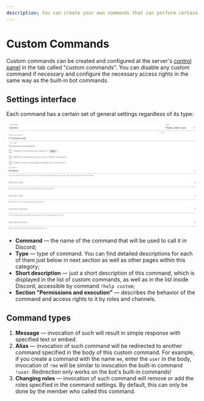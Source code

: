 ```yaml
---
description: You can create your own commands that can perform certain actions.
---
```


# Custom Commands

Custom commands can be created and configured at the server's [control panel](https://docs.juniper.bot/v/english/#configure-bot-for-your-needs) in the tab called "custom commands". You can disable any custom command if necessary and configure the necessary access rights in the same way as the built-in bot commands.

## Settings interface

Each command has a certain set of general settings regardless of its type:

![](../../.gitbook/assets/oaoaommm-20-04-15-18-05-16.png)

* **Command** — the name of the command that will be used to call it in Discord;
* **Type** — type of command. You can find detailed descriptions for each of them just below in next section as well as other pages within this category;
* **Short description** — just a short description of this command, which is displayed in the list of custom commands, as well as in the list inside Discord, accessible by command `!help custom`;
* **Section "Permissions and execution"** — describes the behavior of the command and access rights to it by roles and channels.

## Command types

1. **Message** — invocation of such will result in simple response with specified text or embed. 
2. **Alias** — invocation of such command will be redirected to another command specified in the body of this custom command. For example, if you create a command with the name `me`, enter the `user` in the body, invocation of `!me` will be similar to invocation the built-in command `!user`. Redirection only works on the bot's built-in commands! 
3. **Changing roles** — invocation of such command will remove or add the roles specified in the command settings. By default, this can only be done by the member who called this command.

